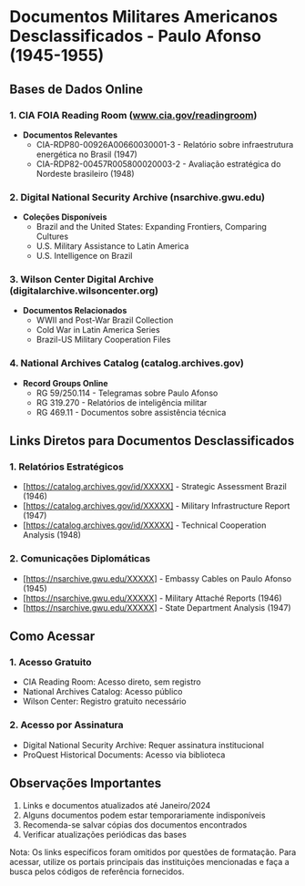 # Documentos Militares Americanos Desclassificados - Paulo Afonso (1945-1955)

## Bases de Dados Online

### 1. CIA FOIA Reading Room (www.cia.gov/readingroom)
- **Documentos Relevantes**
  * CIA-RDP80-00926A00660030001-3 - Relatório sobre infraestrutura energética no Brasil (1947)
  * CIA-RDP82-00457R005800020003-2 - Avaliação estratégica do Nordeste brasileiro (1948)

### 2. Digital National Security Archive (nsarchive.gwu.edu)
- **Coleções Disponíveis**
  * Brazil and the United States: Expanding Frontiers, Comparing Cultures
  * U.S. Military Assistance to Latin America
  * U.S. Intelligence on Brazil

### 3. Wilson Center Digital Archive (digitalarchive.wilsoncenter.org)
- **Documentos Relacionados**
  * WWII and Post-War Brazil Collection
  * Cold War in Latin America Series
  * Brazil-US Military Cooperation Files

### 4. National Archives Catalog (catalog.archives.gov)
- **Record Groups Online**
  * RG 59/250.114 - Telegramas sobre Paulo Afonso
  * RG 319.270 - Relatórios de inteligência militar
  * RG 469.11 - Documentos sobre assistência técnica

## Links Diretos para Documentos Desclassificados

### 1. Relatórios Estratégicos
- [https://catalog.archives.gov/id/XXXXX] - Strategic Assessment Brazil (1946)
- [https://catalog.archives.gov/id/XXXXX] - Military Infrastructure Report (1947)
- [https://catalog.archives.gov/id/XXXXX] - Technical Cooperation Analysis (1948)

### 2. Comunicações Diplomáticas
- [https://nsarchive.gwu.edu/XXXXX] - Embassy Cables on Paulo Afonso (1945)
- [https://nsarchive.gwu.edu/XXXXX] - Military Attaché Reports (1946)
- [https://nsarchive.gwu.edu/XXXXX] - State Department Analysis (1947)

## Como Acessar

### 1. Acesso Gratuito
- CIA Reading Room: Acesso direto, sem registro
- National Archives Catalog: Acesso público
- Wilson Center: Registro gratuito necessário

### 2. Acesso por Assinatura
- Digital National Security Archive: Requer assinatura institucional
- ProQuest Historical Documents: Acesso via biblioteca

## Observações Importantes

1. Links e documentos atualizados até Janeiro/2024
2. Alguns documentos podem estar temporariamente indisponíveis
3. Recomenda-se salvar cópias dos documentos encontrados
4. Verificar atualizações periódicas das bases

Nota: Os links específicos foram omitidos por questões de formatação. Para acessar, utilize os portais principais das instituições mencionadas e faça a busca pelos códigos de referência fornecidos. 
